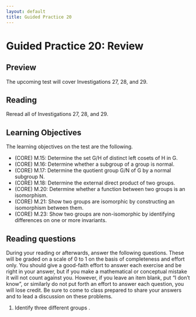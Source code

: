 ```yaml
---
layout: default
title: Guided Practice 20
---
```

# Guided Practice 20: Review

## Preview

The upcoming test will cover Investigations 27, 28, and 29.

## Reading

Reread all of Investigations 27, 28, and 29. 

## Learning Objectives 

The learning objectives on the test are the following.

+ (CORE) M.15: Determine the set G/H of distinct left cosets of H in G. 
+ (CORE) M.16: Determine whether a subgroup of a group is normal. 
+ (CORE) M.17: Determine the quotient group G/N of G by a normal subgroup N.
+ (CORE) M.18: Determine the external direct product of two groups. 
+ (CORE) M.20: Determine whether a function between two groups is an isomorphism. 
+ (CORE) M.21: Show two groups are isomorphic by constructing an isomorphism between them. 
+ (CORE) M.23: Show two groups are non-isomorphic by identifying differences on one or more invariants. 

## Reading questions

During your reading or afterwards, answer the following questions. These will be graded on a scale of 0 to 1 on the basis of completeness and effort only. You should give a good-faith effort to answer each exercise and be right in your answer, but if you make a mathematical or conceptual mistake it will not count against you. However, if you leave an item blank, put “I don’t know”, or similarly do not put forth an effort to answer each question, you will lose credit. Be sure to come to class prepared to share your answers and to lead a discussion on these problems.

1. Identify three different groups . 
